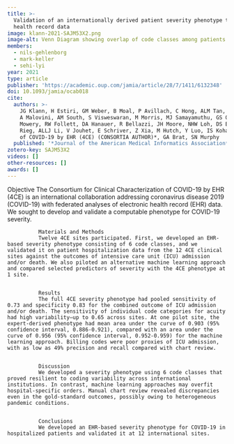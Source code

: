 ```yaml
---
title: >-
  Validation of an internationally derived patient severity phenotype to support COVID-19 analytics from electronic
  health record data
image: klann-2021-SAJM53X2.png
image-alt: Venn Diagram showing overlap of code classes among patients with the 4CE Severe Phenotype
members:
  - nils-gehlenborg
  - mark-keller
  - sehi-lyi
year: 2021
type: article
publisher: 'https://academic.oup.com/jamia/article/28/7/1411/6132348'
doi: 10.1093/jamia/ocab018
cite:
  authors: >-
    JG Klann, H Estiri, GM Weber, B Moal, P Avillach, C Hong, ALM Tan, BK Beaulieu-Jones, V Castro, T Maulhardt, A Geva,
    A Malovini, AM South, S Visweswaran, M Morris, MJ Samayamuthu, GS Omenn, KY Ngiam, KD Mandl, M Boeker, KL Olson, DL
    Mowery, RW Follett, DA Hanauer, R Bellazzi, JH Moore, NHW Loh, DS Bell, KB Wagholikar, L Chiovato, V Tibollo, S
    Rieg, ALLJ Li, V Jouhet, E Schriver, Z Xia, M Hutch, Y Luo, IS Kohane, *The Consortium for Clinical Characterization
    of COVID-19 by EHR (4CE) (CONSORTIA AUTHOR)*, GA Brat, SN Murphy
  published: '*Journal of the American Medical Informatics Association* **28**(7):1411-1420'
zotero-key: SAJM53X2
videos: []
other-resources: []
awards: []
---
```

Objective
              The Consortium for Clinical Characterization of COVID-19 by EHR (4CE) is an international collaboration addressing coronavirus disease 2019 (COVID-19) with federated analyses of electronic health record (EHR) data. We sought to develop and validate a computable phenotype for COVID-19 severity.
            
            
              Materials and Methods
              Twelve 4CE sites participated. First, we developed an EHR-based severity phenotype consisting of 6 code classes, and we validated it on patient hospitalization data from the 12 4CE clinical sites against the outcomes of intensive care unit (ICU) admission and/or death. We also piloted an alternative machine learning approach and compared selected predictors of severity with the 4CE phenotype at 1 site.
            
            
              Results
              The full 4CE severity phenotype had pooled sensitivity of 0.73 and specificity 0.83 for the combined outcome of ICU admission and/or death. The sensitivity of individual code categories for acuity had high variability—up to 0.65 across sites. At one pilot site, the expert-derived phenotype had mean area under the curve of 0.903 (95% confidence interval, 0.886-0.921), compared with an area under the curve of 0.956 (95% confidence interval, 0.952-0.959) for the machine learning approach. Billing codes were poor proxies of ICU admission, with as low as 49% precision and recall compared with chart review.
            
            
              Discussion
              We developed a severity phenotype using 6 code classes that proved resilient to coding variability across international institutions. In contrast, machine learning approaches may overfit hospital-specific orders. Manual chart review revealed discrepancies even in the gold-standard outcomes, possibly owing to heterogeneous pandemic conditions.
            
            
              Conclusions
              We developed an EHR-based severity phenotype for COVID-19 in hospitalized patients and validated it at 12 international sites.
